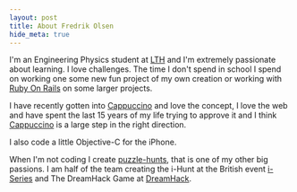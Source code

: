 ```yaml
---
layout: post
title: About Fredrik Olsen
hide_meta: true
---
```

I'm an Engineering Physics student at [LTH](http://www.lth.se/english) and I'm extremely passionate about learning. I love challenges. The time I don't spend in school I spend on working one some new fun project of my own creation or working with [Ruby On Rails](http://rubyonrails.org) on some larger projects.

I have recently gotten into [Cappuccino](http://cappuccino.org) and love the concept, I love the web and have spent the last 15 years of my life trying to approve it and I think [Cappuccino](http://cappuccino.org) is a large step in the right direction.

I also code a little Objective-C for the iPhone.

When I'm not coding I create [puzzle-hunts](http://en.wikipedia.org/wiki/Puzzle_hunt), that is one of my other big passions. I am half of the team creating the i-Hunt at the British event [i-Series](http://iseries.multiplay.co.uk/) and The DreamHack Game at [DreamHack](http://dreamhack.se).